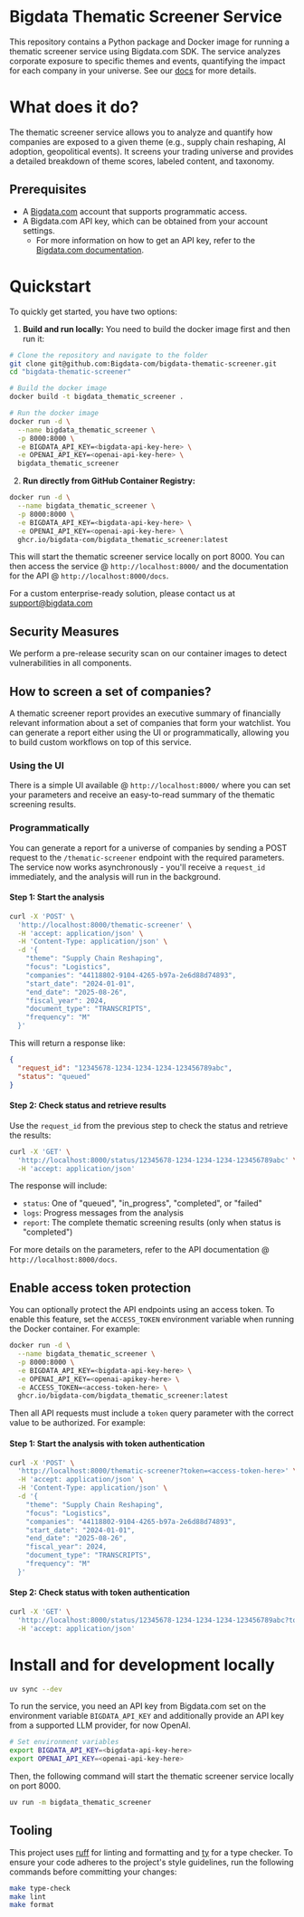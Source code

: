 
# Bigdata Thematic Screener Service
This repository contains a Python package and Docker image for running a thematic screener service using Bigdata.com SDK. The service analyzes corporate exposure to specific themes and events, quantifying the impact for each company in your universe. See our [docs](https://docs.bigdata.com/use-cases/docker-services/thematic-screener) for more details.

# What does it do?
The thematic screener service allows you to analyze and quantify how companies are exposed to a given theme (e.g., supply chain reshaping, AI adoption, geopolitical events). It screens your trading universe and provides a detailed breakdown of theme scores, labeled content, and taxonomy.

## Prerequisites
- A [Bigdata.com](https://bigdata.com) account that supports programmatic access.
- A Bigdata.com API key, which can be obtained from your account settings.
    - For more information on how to get an API key, refer to the [Bigdata.com documentation](https://docs.bigdata.com/api-reference/introduction#api-key-beta).

# Quickstart
To quickly get started, you have two options:

1. **Build and run locally:**
You need to build the docker image first and then run it:

```bash
# Clone the repository and navigate to the folder
git clone git@github.com:Bigdata-com/bigdata-thematic-screener.git
cd "bigdata-thematic-screener"

# Build the docker image
docker build -t bigdata_thematic_screener .

# Run the docker image
docker run -d \
  --name bigdata_thematic_screener \
  -p 8000:8000 \
  -e BIGDATA_API_KEY=<bigdata-api-key-here> \
  -e OPENAI_API_KEY=<openai-api-key-here> \
  bigdata_thematic_screener
```

2. **Run directly from GitHub Container Registry:**

```bash
docker run -d \
  --name bigdata_thematic_screener \
  -p 8000:8000 \
  -e BIGDATA_API_KEY=<bigdata-api-key-here> \
  -e OPENAI_API_KEY=<openai-api-key-here> \
  ghcr.io/bigdata-com/bigdata_thematic_screener:latest
```

This will start the thematic screener service locally on port 8000. You can then access the service @ `http://localhost:8000/` and the documentation for the API @ `http://localhost:8000/docs`.

For a custom enterprise-ready solution, please contact us at [support@bigdata.com](mailto:support@bigdata.com)


## Security Measures

We perform a pre-release security scan on our container images to detect vulnerabilities in all components.


## How to screen a set of companies?

A thematic screener report provides an executive summary of financially relevant information about a set of companies that form your watchlist. You can generate a report either using the UI or programmatically, allowing you to build custom workflows on top of this service.

### Using the UI
There is a simple UI available @ `http://localhost:8000/` where you can set your parameters and receive an easy-to-read summary of the thematic screening results.

### Programmatically

You can generate a report for a universe of companies by sending a POST request to the `/thematic-screener` endpoint with the required parameters. The service now works asynchronously - you'll receive a `request_id` immediately, and the analysis will run in the background.

#### Step 1: Start the analysis
```bash
curl -X 'POST' \
  'http://localhost:8000/thematic-screener' \
  -H 'accept: application/json' \
  -H 'Content-Type: application/json' \
  -d '{
    "theme": "Supply Chain Reshaping",
    "focus": "Logistics",
    "companies": "44118802-9104-4265-b97a-2e6d88d74893",
    "start_date": "2024-01-01",
    "end_date": "2025-08-26",
    "fiscal_year": 2024,
    "document_type": "TRANSCRIPTS",
    "frequency": "M"
  }'
```

This will return a response like:
```json
{
  "request_id": "12345678-1234-1234-1234-123456789abc",
  "status": "queued"
}
```

#### Step 2: Check status and retrieve results
Use the `request_id` from the previous step to check the status and retrieve the results:
```bash
curl -X 'GET' \
  'http://localhost:8000/status/12345678-1234-1234-1234-123456789abc' \
  -H 'accept: application/json'
```

The response will include:
- `status`: One of "queued", "in_progress", "completed", or "failed"
- `logs`: Progress messages from the analysis
- `report`: The complete thematic screening results (only when status is "completed")

For more details on the parameters, refer to the API documentation @ `http://localhost:8000/docs`.

## Enable access token protection
You can optionally protect the API endpoints using an access token. To enable this feature, set the `ACCESS_TOKEN` environment variable when running the Docker container. For example:

```bash
docker run -d \
  --name bigdata_thematic_screener \
  -p 8000:8000 \
  -e BIGDATA_API_KEY=<bigdata-api-key-here> \
  -e OPENAI_API_KEY=<openai-apikey-here> \
  -e ACCESS_TOKEN=<access-token-here> \
  ghcr.io/bigdata-com/bigdata_thematic_screener:latest
```

Then all API requests must include a `token` query parameter with the correct value to be authorized. For example:

#### Step 1: Start the analysis with token authentication
```bash
curl -X 'POST' \
  'http://localhost:8000/thematic-screener?token=<access-token-here>' \
  -H 'accept: application/json' \
  -H 'Content-Type: application/json' \
  -d '{
    "theme": "Supply Chain Reshaping",
    "focus": "Logistics",
    "companies": "44118802-9104-4265-b97a-2e6d88d74893",
    "start_date": "2024-01-01",
    "end_date": "2025-08-26",
    "fiscal_year": 2024,
    "document_type": "TRANSCRIPTS",
    "frequency": "M"
  }'
```

#### Step 2: Check status with token authentication
```bash
curl -X 'GET' \
  'http://localhost:8000/status/12345678-1234-1234-1234-123456789abc?token=<access-token-here>' \
  -H 'accept: application/json'
```

# Install and for development locally
```bash
uv sync --dev
```

To run the service, you need an API key from Bigdata.com set on the environment variable `BIGDATA_API_KEY` and additionally provide an API key from a supported LLM provider, for now OpenAI.
```bash
# Set environment variables
export BIGDATA_API_KEY=<bigdata-api-key-here>
export OPENAI_API_KEY=<openai-api-key-here>
```

Then, the following command will start the thematic screener service locally on port 8000.
```bash
uv run -m bigdata_thematic_screener
```

## Tooling
This project uses [ruff](https://docs.astral.sh/ruff/) for linting and formatting and [ty](https://docs.astral.sh/ty/) for a type checker. To ensure your code adheres to the project's style guidelines, run the following commands before committing your changes:
```bash
make type-check
make lint
make format
```
